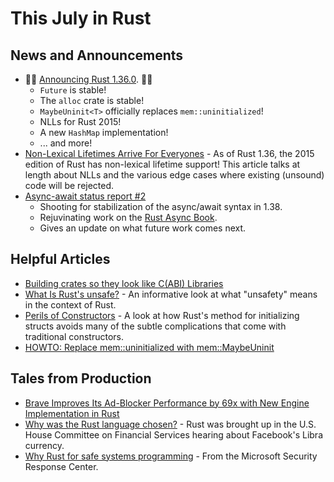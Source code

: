 # This July in Rust

## News and Announcements

* 🎈🎉 [Announcing Rust 1.36.0](https://blog.rust-lang.org/2019/07/04/Rust-1.36.0.html). 🎉🎈
  * `Future` is stable!
  * The `alloc` crate is stable!
  * `MaybeUninit<T>` officially replaces `mem::uninitialized`!
  * NLLs for Rust 2015!
  * A new `HashMap` implementation!
  * ... and more!
* [Non-Lexical Lifetimes Arrive For Everyones](http://blog.pnkfx.org/blog/2019/06/26/breaking-news-non-lexical-lifetimes-arrives-for-everyone/) - As of Rust 1.36, the 2015 edition of Rust has non-lexical lifetime support! This article talks at length about NLLs and the various edge cases where existing (unsound) code will be rejected.
* [Async-await status report #2](http://smallcultfollowing.com/babysteps/blog/2019/07/08/async-await-status-report-2/)
  * Shooting for stabilization of the async/await syntax in 1.38.
  * Rejuvinating work on the [Rust Async Book](https://rust-lang.github.io/async-book/index.html).
  * Gives an update on what future work comes next.

## Helpful Articles

* [Building crates so they look like C(ABI) Libraries](https://dev.to/luzero/building-crates-so-they-look-like-c-abi-libraries-1ibn)
* [What Is Rust's unsafe?](https://nora.codes/post/what-is-rusts-unsafe/) - An informative look at what "unsafety" means in the context of Rust.
* [Perils of Constructors](https://matklad.github.io/2019/07/16/perils-of-constructors.html) - A look at how Rust's method for initializing structs avoids many of the subtle complications that come with traditional constructors.
* [HOWTO: Replace mem::uninitialized with mem::MaybeUninit](https://www.reddit.com/r/rust/comments/cefgec/howto_replace_memuninitialized_with_memmaybeuninit/)

## Tales from Production

* [Brave Improves Its Ad-Blocker Performance by 69x with New Engine Implementation in Rust](https://brave.com/improved-ad-blocker-performance/)
* [Why was the Rust language chosen?](https://www.c-span.org/video/?c4808083/rust-language-chosen) - Rust was brought up in the U.S. House Committee on Financial Services hearing about Facebook's Libra currency.
* [Why Rust for safe systems programming](https://msrc-blog.microsoft.com/2019/07/22/why-rust-for-safe-systems-programming/) - From the Microsoft Security Response Center.
